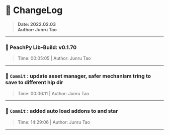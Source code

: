 # :hammer: ChangeLog
> __Date: 2022.02.03__<br>
> __Author: Junru Tao__<br>
---

### :electric_plug: PeachPy Lib-Build: v0.1.70
> Time: 00:05:05 | Author: Junru Tao
---


### :electric_plug: `Commit` : update asset manager, safer mechanism tring to save to different hip dir
> Time: 00:06:11 | Author: Junru Tao
---
### :electric_plug: `Commit` : added auto load addons to  and star
> Time: 14:29:06 | Author: Junru Tao
---
